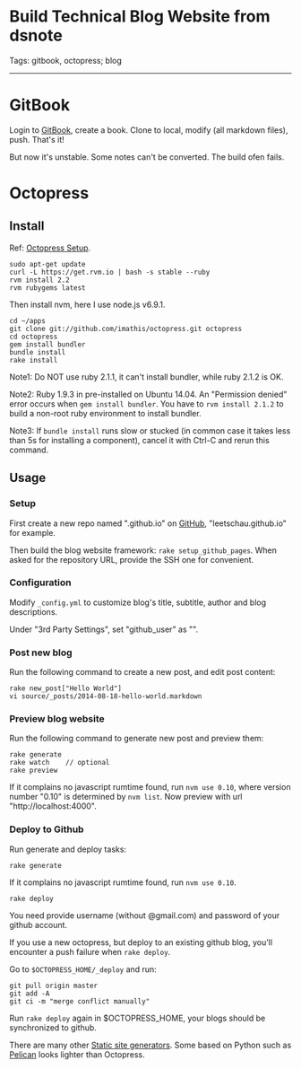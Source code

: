 # Build Technical Blog Website from dsnote
Tags: gitbook, octopress; blog

------

# GitBook

Login to [GitBook](https://www.gitbook.com/), create a book.
Clone to local, modify (all markdown files), push.
That's it!

But now it's unstable. Some notes can't be converted. The build ofen fails.

# Octopress

## Install

Ref: [Octopress Setup](http://octopress.org/docs/setup/).

    sudo apt-get update
    curl -L https://get.rvm.io | bash -s stable --ruby
    rvm install 2.2 
    rvm rubygems latest

Then install nvm, here I use node.js v6.9.1.

    cd ~/apps
    git clone git://github.com/imathis/octopress.git octopress
    cd octopress
    gem install bundler
    bundle install
    rake install

Note1: Do NOT use ruby 2.1.1, it can't install bundler, while ruby 2.1.2 is OK.

Note2: Ruby 1.9.3 in pre-installed on Ubuntu 14.04.
An "Permission denied" error occurs when `gem install bundler`.
You have to `rvm install 2.1.2` to build a non-root ruby environment to install bundler.

Note3: If `bundle install` runs slow or stucked
(in common case it takes less than 5s for installing a component),
cancel it with Ctrl-C and rerun this command.

## Usage

### Setup

First create a new repo named "<username>.github.io" on [GitHub](https://github.com/),
"leetschau.github.io" for example.

Then build the blog website framework: `rake setup_github_pages`.
When asked for the repository URL, provide the SSH one for convenient.

### Configuration

Modify `_config.yml` to customize blog's title, subtitle, author and blog descriptions.

Under "3rd Party Settings", set "github_user" as "<username>".

### Post new blog

Run the following command to create a new post, and edit post content:

    rake new_post["Hello World"]
    vi source/_posts/2014-08-18-hello-world.markdown

### Preview blog website

Run the following command to generate new post and preview them:

    rake generate
    rake watch    // optional
    rake preview

If it complains no javascript rumtime found, run `nvm use 0.10`,
where version number "0.10" is determined by `nvm list`.
Now preview with url "http://localhost:4000".

### Deploy to Github

Run generate and deploy tasks:

    rake generate

If it complains no javascript rumtime found, run `nvm use 0.10`.

    rake deploy

You need provide username (without @gmail.com) and password of your github account.

If you use a new octopress, but deploy to an existing github blog,
you'll encounter a push failure when `rake deploy`.

Go to `$OCTOPRESS_HOME/_deploy` and run:

    git pull origin master
    git add -A
    git ci -m "merge conflict manually"

Run `rake deploy` again in $OCTOPRESS_HOME,
your blogs should be synchronized to github.

There are many other [Static site generators](http://www.mzlinux.org/?q=node/415).
Some based on Python such as [Pelican](https://github.com/getpelican/pelican)
looks lighter than Octopress.
